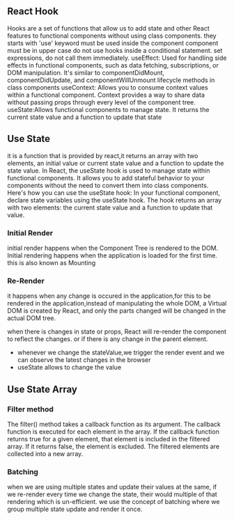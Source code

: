 ## React Hook

Hooks are a set of functions that allow us to add state and other React features to functional components without using class components.
they starts with 'use' keyword
must be used inside the component
component must be in upper case
do not use hooks inside a conditional statement.
set expressions, do not call them immediately.
useEffect:
Used for handling side effects in functional components, such as data fetching, subscriptions, or DOM manipulation. It's similar to componentDidMount, componentDidUpdate, and componentWillUnmount lifecycle methods in class components
useContext:
Allows you to consume context values within a functional component. Context provides a way to share data without passing props through every level of the component tree.
useState:Allows functional components to manage state. It returns the current state value and a function to update that state

## Use State

it is a function that is provided by react,it returns an array with two elements, an initial value or current state value and a function to update the state value.
In React, the useState hook is used to manage state within functional components. It allows you to add stateful behavior to your components without the need to convert them into class components. Here's how you can use the useState hook:
In your functional component, declare state variables using the useState hook. The hook returns an array with two elements: the current state value and a function to update that value.

### Initial Render

initial render happens when the Component Tree is rendered to the DOM. Initial rendering happens when the application is loaded for the first time.
this is also known as Mounting

### Re-Render

it happens when any change is occured in the application,for this to be rendered in the application,instead of manipulating the whole DOM, a Virtual DOM is created by React, and only the parts changed will be changed in the actual DOM tree.

when there is changes in state or props, React will re-render the component to reflect the changes.
or if there is any change in the parent element.

- whenever we change the stateValue,we trigger the render event and we can observe the latest changes in the browser
- useState allows to change the value

## Use State Array

### Filter method

The filter() method takes a callback function as its argument.
The callback function is executed for each element in the array.
If the callback function returns true for a given element, that element is included in the filtered array. If it returns false, the element is excluded.
The filtered elements are collected into a new array.

### Batching

when we are using multiple states and update their values at the same, if we re-render every time we change the state, their would multiple of that rendering which is un-efficient.
we use the concept of batching where we group multiple state update and render it once.

<!-- three specific thoughts -->
